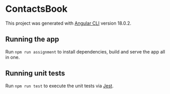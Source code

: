 # ContactsBook

This project was generated with [Angular CLI](https://github.com/angular/angular-cli) version 18.0.2.

## Running the app

Run `npm run assignment` to install dependencies, build and serve the app all in one.

## Running unit tests

Run `npm run test` to execute the unit tests via [Jest](https://jestjs.io/).
